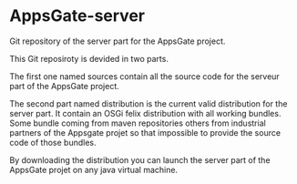 AppsGate-server
===============

Git repository of the server part for the AppsGate project.

This Git reposiroty is devided in two parts.

The first one named sources contain all the source code for the serveur part of
the AppsGate project.

The second part named distribution is the current valid distribution for the server part.
It contain an OSGi felix distribution with all working bundles. Some bundle coming from
maven repositories others from industrial partners of the Appsgate projet so that impossible
to provide the source code of those bundles.

By downloading the distribution you can launch the server part of the AppsGate projet on any 
java virtual machine.
